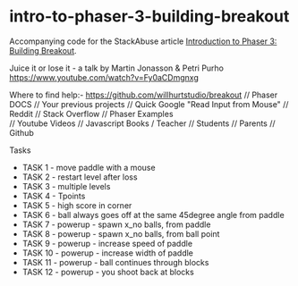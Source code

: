 # intro-to-phaser-3-building-breakout

Accompanying code for the StackAbuse article [Introduction to Phaser 3: Building Breakout](https://stackabuse.com/introduction-to-phaser-3-building-breakout/).

Juice it or lose it - a talk by Martin Jonasson & Petri Purho
https://www.youtube.com/watch?v=Fy0aCDmgnxg

Where to find help:-
https://github.com/willhurtstudio/breakout
// Phaser DOCS // Your previous projects 
// Quick Google "Read Input from Mouse"
// Reddit // Stack Overflow // Phaser Examples  
// Youtube Videos // Javascript Books 
/ Teacher // Students // Parents // Github

Tasks
- TASK 1 - move paddle with a mouse
- TASK 2 - restart level after loss
- TASK 3 - multiple levels
- TASK 4 - Tpoints
- TASK 5 - high score in corner
- TASK 6 - ball always goes off at the same 45degree angle from paddle
- TASK 7 - powerup - spawn x_no balls, from paddle
- TASK 8 - powerup - spawn x_no balls, from ball point
- TASK 9 - powerup - increase speed of paddle
- TASK 10 - powerup - increase width of paddle
- TASK 11 - powerup - ball continues through blocks
- TASK 12 - powerup - you shoot back at blocks
